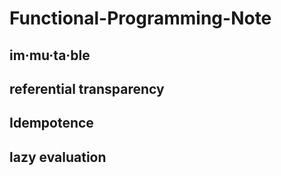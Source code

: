 # Functional-Programming-Note

## im·mu·ta·ble 

## referential transparency

## Idempotence

## lazy evaluation 
